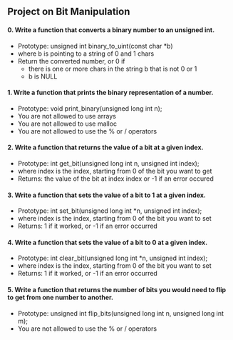 ##         Project on Bit Manipulation

#### 0. Write a function that converts a binary number to an unsigned int.

* Prototype: unsigned int binary_to_uint(const char *b)
* where b is pointing to a string of 0 and 1 chars
* Return the converted number, or 0 if
    *  there is one or more chars in the string b that is not 0 or 1
    *  b is NULL

#### 1. Write a function that prints the binary representation of a number.

* Prototype: void print_binary(unsigned long int n);
* You are not allowed to use arrays
* You are not allowed to use malloc
* You are not allowed to use the % or / operators

#### 2. Write a function that returns the value of a bit at a given index.

* Prototype: int get_bit(unsigned long int n, unsigned int index);
* where index is the index, starting from 0 of the bit you want to get
* Returns: the value of the bit at index index or -1 if an error occured

#### 3. Write a function that sets the value of a bit to 1 at a given index.

* Prototype: int set_bit(unsigned long int *n, unsigned int index);
* where index is the index, starting from 0 of the bit you want to set
* Returns: 1 if it worked, or -1 if an error occurred

#### 4. Write a function that sets the value of a bit to 0 at a given index.

* Prototype: int clear_bit(unsigned long int *n, unsigned int index);
* where index is the index, starting from 0 of the bit you want to set
* Returns: 1 if it worked, or -1 if an error occurred

#### 5. Write a function that returns the number of bits you would need to flip to get from one number to another.

* Prototype: unsigned int flip_bits(unsigned long int n, unsigned long int m);
* You are not allowed to use the % or / operators
